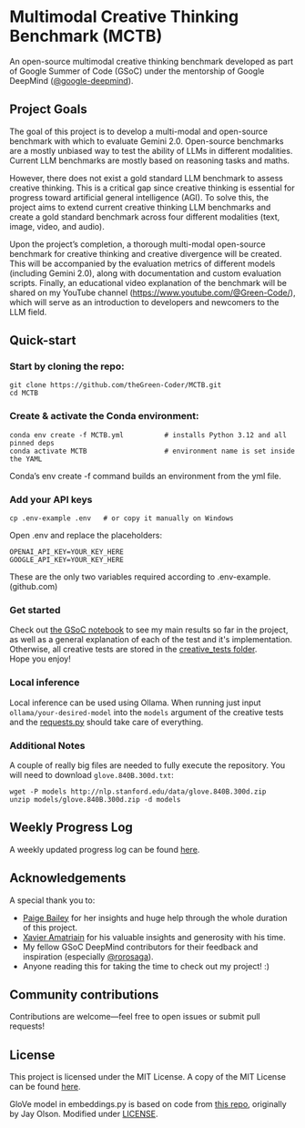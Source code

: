 # Multimodal Creative Thinking Benchmark (MCTB)
An open-source multimodal creative thinking benchmark developed as part of Google Summer of Code (GSoC) under the mentorship of Google DeepMind ([@google-deepmind](https://github.com/google-deepmind)).

## Project Goals
The goal of this project is to develop a multi-modal and open-source benchmark with which to evaluate Gemini 2.0. Open-source benchmarks are a mostly unbiased way to test the ability of LLMs in different modalities. Current LLM benchmarks are mostly based on reasoning tasks and maths. 

However, there does not exist a gold standard LLM benchmark to assess creative thinking. This is a critical gap since creative thinking is essential for progress toward artificial general intelligence (AGI). To solve this, the project aims to extend current creative thinking LLM benchmarks and create a gold standard benchmark across four different modalities (text, image, video, and audio). 

Upon the project’s completion, a thorough multi-modal open-source benchmark for creative thinking and creative divergence will be created. This will be accompanied by the evaluation metrics of different models (including Gemini 2.0), along with documentation and custom evaluation scripts. Finally, an educational video explanation of the benchmark will be shared on my YouTube channel (https://www.youtube.com/@Green-Code/), which will serve as an introduction to developers and newcomers to the LLM field.

## Quick-start
### Start by cloning the repo:

```
git clone https://github.com/theGreen-Coder/MCTB.git
cd MCTB
```
### Create & activate the Conda environment:

```
conda env create -f MCTB.yml          # installs Python 3.12 and all pinned deps  
conda activate MCTB                   # environment name is set inside the YAML
```

Conda’s env create -f command builds an environment from the yml file.

### Add your API keys
```
cp .env-example .env   # or copy it manually on Windows
```

Open .env and replace the placeholders:
```
OPENAI_API_KEY=YOUR_KEY_HERE
GOOGLE_API_KEY=YOUR_KEY_HERE
```
These are the only two variables required according to .env-example. (github.com)

### Get started

Check out [the GSoC notebook](GSoC25.md) to see my main results so far in the project, as well as a general explanation of each of the test and it's implementation.
Otherwise, all creative tests are stored in the [creative_tests folder](creative_tests/).\
Hope you enjoy!

### Local inference
Local inference can be used using Ollama. When running just input `ollama/your-desired-model` into the `models` argument of the creative tests and the [requests.py](requests.py) should take care of everything.

### Additional Notes
A couple of really big files are needed to fully execute the repository. You will need to download `glove.840B.300d.txt`:

```
wget -P models http://nlp.stanford.edu/data/glove.840B.300d.zip
unzip models/glove.840B.300d.zip -d models
```


## Weekly Progress Log
A weekly updated progress log can be found [here](WeeklyProgressLog.md).

## Acknowledgements
A special thank you to:  
- [Paige Bailey](https://github.com/dynamicwebpaige) for her insights and huge help through the whole duration of this project.
- [Xavier Amatriain](https://www.linkedin.com/in/xamat/) for his valuable insights and generosity with his time.
- My fellow GSoC DeepMind contributors for their feedback and inspiration (especially [@rorosaga]((https://github.com/rorosaga))).
- Anyone reading this for taking the time to check out my project! :)

## Community contributions
Contributions are welcome—feel free to open issues or submit pull requests!

## License
This project is licensed under the MIT License. A copy of the MIT License can be found [here](LICENSE).

GloVe model in embeddings.py is based on code from [this repo](https://github.com/jayolson/divergent-association-task), originally by Jay Olson. Modified under [LICENSE](https://github.com/jayolson/divergent-association-task/blob/main/LICENSE.txt).